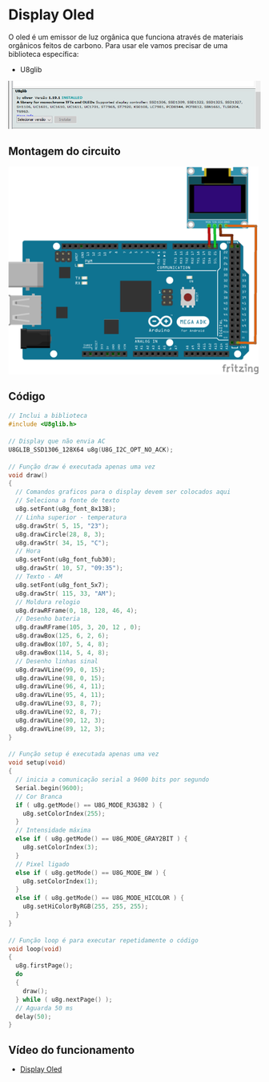 # Display Oled

O oled é um emissor de luz orgânica que funciona através de materiais orgânicos feitos de carbono. Para usar ele vamos precisar de uma biblioteca específica: 

- U8glib

<img src = "libsoled.png" alt = "Circuito Oled" width = 700 />   

## Montagem do circuito
<img src = "oled.png" alt = "Circuito Oled" width = 500 />          

## Código

```C
// Inclui a biblioteca
#include <U8glib.h>

// Display que não envia AC
U8GLIB_SSD1306_128X64 u8g(U8G_I2C_OPT_NO_ACK);

// Função draw é executada apenas uma vez
void draw()
{
  // Comandos graficos para o display devem ser colocados aqui
  // Seleciona a fonte de texto
  u8g.setFont(u8g_font_8x13B);
  // Linha superior - temperatura
  u8g.drawStr( 5, 15, "23");
  u8g.drawCircle(28, 8, 3);
  u8g.drawStr( 34, 15, "C");
  // Hora
  u8g.setFont(u8g_font_fub30);
  u8g.drawStr( 10, 57, "09:35");
  // Texto - AM
  u8g.setFont(u8g_font_5x7);
  u8g.drawStr( 115, 33, "AM");
  // Moldura relogio
  u8g.drawRFrame(0, 18, 128, 46, 4);
  // Desenho bateria
  u8g.drawRFrame(105, 3, 20, 12 , 0);
  u8g.drawBox(125, 6, 2, 6);
  u8g.drawBox(107, 5, 4, 8);
  u8g.drawBox(114, 5, 4, 8);
  // Desenho linhas sinal
  u8g.drawVLine(99, 0, 15);
  u8g.drawVLine(98, 0, 15);
  u8g.drawVLine(96, 4, 11);
  u8g.drawVLine(95, 4, 11);
  u8g.drawVLine(93, 8, 7);
  u8g.drawVLine(92, 8, 7);
  u8g.drawVLine(90, 12, 3);
  u8g.drawVLine(89, 12, 3);
}

// Função setup é executada apenas uma vez
void setup(void)
{
  // inicia a comunicação serial a 9600 bits por segundo
  Serial.begin(9600);
  // Cor Branca
  if ( u8g.getMode() == U8G_MODE_R3G3B2 ) {
    u8g.setColorIndex(255);
  }
  // Intensidade máxima
  else if ( u8g.getMode() == U8G_MODE_GRAY2BIT ) {
    u8g.setColorIndex(3);
  }
  // Pixel ligado
  else if ( u8g.getMode() == U8G_MODE_BW ) {
    u8g.setColorIndex(1);
  }
  else if ( u8g.getMode() == U8G_MODE_HICOLOR ) {
    u8g.setHiColorByRGB(255, 255, 255);
  }
}

// Função loop é para executar repetidamente o código
void loop(void)
{
  u8g.firstPage();
  do
  {
    draw();
  } while ( u8g.nextPage() );
  // Aguarda 50 ms
  delay(50);
}
```

## Vídeo do funcionamento 
- [Display Oled](https://youtu.be/jfn06Anqxf4)

